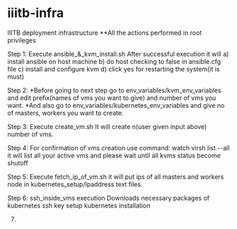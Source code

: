 # iiitb-infra
IIITB deployment infrastructure
**All the actions performed in root privileges

Step 1: Execute ansible_&_kvm_install.sh
        After successful execution it will
       a) install ansible on host machine
       b) do host checking to false in ansible.cfg file
       c) install and configure kvm
       d) click yes for restarting the system(it is must)
   
   
Step 2: *Before going to next step go to env_variables/kvm_env_variables and edit prefix(names of vms you want to give) and            number of vms you want.
        *And also go to env_variables/kubernetes_env_variables and give no of masters, workers you want to create.
   
 
Step 3: Execute create_vm.sh
        It will create n(user given input above) number of vms.
   
Step 4: For confirmation of vms creation use command: 
        watch virsh list --all
        it will list all your active vms and please wait until all kvms status become shutoff
   
Step 5: Execute fetch_ip_of_vm.sh
        it will put ips of all masters and workers node in kubernetes_setup/Ipaddress text files.
 
Step 6: ssh_inside_vms execution
        Downloads necessary packages of kubernetes
        ssh key setup
        kubernetes installation
    
 7)  
     
 
 
   

